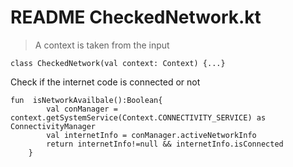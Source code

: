 # README CheckedNetwork.kt

> A context is taken from the input

```
class CheckedNetwork(val context: Context) {...}
```

Check if the internet code is connected or not

```
fun  isNetworkAvailbale():Boolean{
        val conManager = context.getSystemService(Context.CONNECTIVITY_SERVICE) as ConnectivityManager
        val internetInfo = conManager.activeNetworkInfo
        return internetInfo!=null && internetInfo.isConnected
    }
```